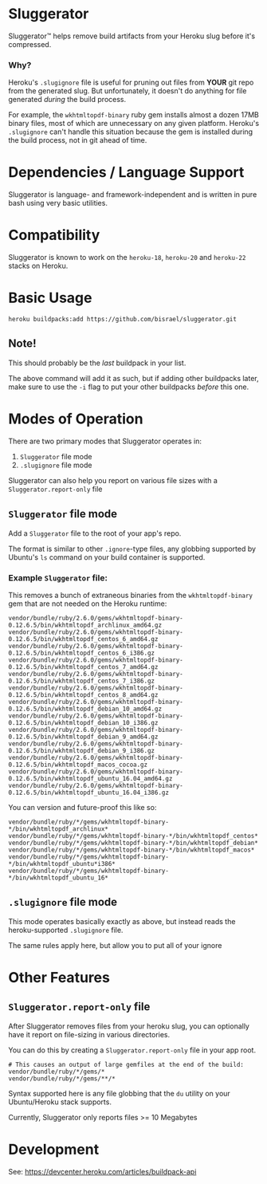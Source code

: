 # Sluggerator

Sluggerator™ helps remove build artifacts from your Heroku slug before it's compressed.

### Why?

Heroku's `.slugignore` file is useful for pruning out files from **YOUR** git repo from the
generated slug. But unfortunately, it doesn't do anything for file generated *during* the
build process.

For example, the `wkhtmltopdf-binary` ruby gem installs almost a dozen 17MB binary files, 
most of which are unnecessary on any given platform. Heroku's `.slugignore` can't handle 
this situation because the gem is installed during the build process, not in git ahead of time.

# Dependencies / Language Support

Sluggerator is language- and framework-independent and is written in pure bash using very basic utilities.

# Compatibility

Sluggerator is known to work on the `heroku-18`, `heroku-20` and `heroku-22` stacks on Heroku.

# Basic Usage

    heroku buildpacks:add https://github.com/bisrael/sluggerator.git

## Note!

This should probably be the *last* buildpack in your list.

The above command will add it as such, but if adding other buildpacks later,
make sure to use the `-i` flag to put your other buildpacks *before* this one.

# Modes of Operation

There are two primary modes that Sluggerator operates in:

1. `Sluggerator` file mode
2. `.slugignore` file mode

Sluggerator can also help you report on various file sizes with a `Sluggerator.report-only` file

## `Sluggerator` file mode

Add a `Sluggerator` file to the root of your app's repo.

The format is similar to other `.ignore`-type files, 
any globbing supported by Ubuntu's `ls` command on your build container is supported.

### Example `Sluggerator` file:

This removes a bunch of extraneous binaries from the `wkhtmltopdf-binary` gem
that are not needed on the Heroku runtime:

```ignorelang
vendor/bundle/ruby/2.6.0/gems/wkhtmltopdf-binary-0.12.6.5/bin/wkhtmltopdf_archlinux_amd64.gz
vendor/bundle/ruby/2.6.0/gems/wkhtmltopdf-binary-0.12.6.5/bin/wkhtmltopdf_centos_6_amd64.gz
vendor/bundle/ruby/2.6.0/gems/wkhtmltopdf-binary-0.12.6.5/bin/wkhtmltopdf_centos_6_i386.gz
vendor/bundle/ruby/2.6.0/gems/wkhtmltopdf-binary-0.12.6.5/bin/wkhtmltopdf_centos_7_amd64.gz
vendor/bundle/ruby/2.6.0/gems/wkhtmltopdf-binary-0.12.6.5/bin/wkhtmltopdf_centos_7_i386.gz
vendor/bundle/ruby/2.6.0/gems/wkhtmltopdf-binary-0.12.6.5/bin/wkhtmltopdf_centos_8_amd64.gz
vendor/bundle/ruby/2.6.0/gems/wkhtmltopdf-binary-0.12.6.5/bin/wkhtmltopdf_debian_10_amd64.gz
vendor/bundle/ruby/2.6.0/gems/wkhtmltopdf-binary-0.12.6.5/bin/wkhtmltopdf_debian_10_i386.gz
vendor/bundle/ruby/2.6.0/gems/wkhtmltopdf-binary-0.12.6.5/bin/wkhtmltopdf_debian_9_amd64.gz
vendor/bundle/ruby/2.6.0/gems/wkhtmltopdf-binary-0.12.6.5/bin/wkhtmltopdf_debian_9_i386.gz
vendor/bundle/ruby/2.6.0/gems/wkhtmltopdf-binary-0.12.6.5/bin/wkhtmltopdf_macos_cocoa.gz
vendor/bundle/ruby/2.6.0/gems/wkhtmltopdf-binary-0.12.6.5/bin/wkhtmltopdf_ubuntu_16.04_amd64.gz
vendor/bundle/ruby/2.6.0/gems/wkhtmltopdf-binary-0.12.6.5/bin/wkhtmltopdf_ubuntu_16.04_i386.gz
```

You can version and future-proof this like so:

```ignorelang
vendor/bundle/ruby/*/gems/wkhtmltopdf-binary-*/bin/wkhtmltopdf_archlinux*
vendor/bundle/ruby/*/gems/wkhtmltopdf-binary-*/bin/wkhtmltopdf_centos*
vendor/bundle/ruby/*/gems/wkhtmltopdf-binary-*/bin/wkhtmltopdf_debian*
vendor/bundle/ruby/*/gems/wkhtmltopdf-binary-*/bin/wkhtmltopdf_macos*
vendor/bundle/ruby/*/gems/wkhtmltopdf-binary-*/bin/wkhtmltopdf_ubuntu*i386*
vendor/bundle/ruby/*/gems/wkhtmltopdf-binary-*/bin/wkhtmltopdf_ubuntu_16*
```

## `.slugignore` file mode

This mode operates basically exactly as above, but instead reads the heroku-supported `.slugignore` file.

The same rules apply here, but allow you to put all of your ignore 

# Other Features

## `Sluggerator.report-only` file 

After Sluggerator removes files from your heroku slug, you can optionally have it report on file-sizing in various directories.

You can do this by creating a `Sluggerator.report-only` file in your app root.

```ignorelang
# This causes an output of large gemfiles at the end of the build:
vendor/bundle/ruby/*/gems/*
vendor/bundle/ruby/*/gems/**/*
```

Syntax supported here is any file globbing that the `du` utility on your Ubuntu/Heroku stack supports.

Currently, Sluggerator only reports files >= 10 Megabytes

# Development

See: https://devcenter.heroku.com/articles/buildpack-api
